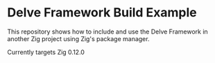 # Delve Framework Build Example

This repository shows how to include and use the Delve Framework in another Zig project using Zig's package manager.

Currently targets Zig 0.12.0
